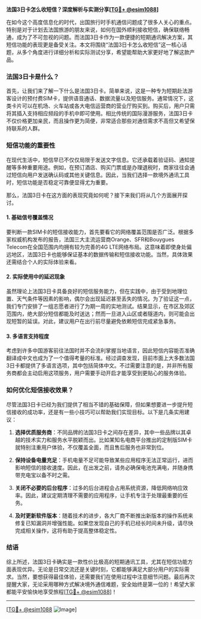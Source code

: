 **法国3日卡怎么收短信？深度解析与实测分享[[TG💪+ @esim1088](https://t.me/s/esim1088)]**

在如今这个高度信息化的时代，出国旅行时手机通信问题成了很多人关心的重点。特别是对于计划去法国旅游的朋友来说，如何在国外顺利接收短信，确保联络畅通，成为了不可忽视的问题。而法国3日卡作为一款便捷的短期通讯解决方案，其短信功能的表现更是备受关注。本文将围绕“法国3日卡怎么收短信”这一核心话题，从多个角度进行详细分析和实际测试分享，希望能帮助大家更好地了解这款产品。

### 法国3日卡是什么？

首先，让我们来了解一下什么是法国3日卡。简单来说，这是一种专为短期赴法游客设计的预付费SIM卡，提供语音通话、数据流量以及短信服务。通常情况下，这类卡片可以在机场、火车站或各大电信运营商的营业厅购买到。购买后，用户只需将其插入支持相应频段的手机中即可使用。相比传统的国际漫游服务，法国3日卡不仅价格更加亲民，而且操作更为简便，非常适合那些对通信需求不高但又希望保持联系的人群。

### 短信功能的重要性

在现代生活中，短信早已不仅仅局限于发送文字信息。它还承载着验证码、通知提醒等多种重要用途。例如，在预订酒店、购买门票或是办理退税时，商家往往会通过短信向用户发送确认码或其他关键信息。因此，当我们选择一款境外通讯工具时，短信功能是否稳定可靠便显得尤为重要。

那么，法国3日卡在这方面的表现究竟如何呢？接下来我们将从几个方面展开探讨。

#### 1. 基础信号覆盖情况

要判断一款SIM卡的短信接收能力，首先要看它的网络覆盖范围是否广泛。根据多家权威机构发布的报告，法国三大主流运营商Orange、SFR和Bouygues Telecom在全国范围内均拥有较为完善的4G LTE网络布局。这意味着即使身处偏远地区，法国3日卡也能够保证基本的数据传输和短信接收功能。当然，具体效果还需结合个人的实际体验来看。

#### 2. 实际使用中的延迟现象

虽然理论上法国3日卡具备良好的短信服务能力，但在实践中，由于受到地理位置、天气条件等因素的影响，偶尔会出现延迟甚至丢失的情况。为了验证这一点，我们专门安排了一组志愿者进行了为期一周的实地测试。结果显示，在市区及郊区范围内，绝大部分短信都能及时送达；然而一旦进入山区或者隧道内，则可能会出现短暂的延误。对此，建议用户在出行前尽量避免依赖短信完成紧急事务。

#### 3. 多语言支持程度

考虑到许多中国游客前往法国时并不会流利掌握当地语言，因此短信内容能否准确翻译成中文也成为了一个值得考量的标准。经过调查发现，目前市面上大多数法国3日卡都提供了多语言选项，其中包括简体中文。不过需要注意的是，并非所有服务商都会主动启用这项服务，用户需要手动开启才能享受到更贴心的服务体验。

### 如何优化短信接收效果？

尽管法国3日卡已经为我们提供了相当不错的基础保障，但如果想要进一步提升短信接收的成功率，还是有一些小技巧可以帮助我们实现目标。以下是几条实用建议：

1. **选择优质服务商**：不同品牌的法国3日卡之间存在差异，其中一些品牌以其卓越的技术实力和服务水平脱颖而出。比如某知名电商平台推出的定制版SIM卡就特别注重用户体验，不仅覆盖全面，而且售后服务也非常到位。
   
2. **保持设备电量充足**：手机电量不足可能导致某些应用程序无法正常运行，进而影响短信的接收速度。因此，在出发之前，请务必确保电池充满电，并随身携带充电宝以备不时之需。

3. **关闭不必要的后台程序**：过多的后台进程会占用系统资源，降低网络响应效率。因此，建议定期清理不需要的应用程序，让手机专注于处理最重要的任务。

4. **及时更新软件版本**：随着技术的进步，各大厂商不断推出新版本的操作系统来修复已知漏洞并增强性能。如果您发现自己的手机已经长时间未升级，请尽快完成相关操作，这将有助于提高整体稳定性。

### 结语

综上所述，法国3日卡确实是一款性价比极高的短期通讯工具，尤其在短信功能方面表现优异。无论是日常交流还是关键时刻，它都能够满足大部分用户的实际需求。当然，要想获得最佳体验，还需要我们在使用过程中注意细节问题。最后再次提醒大家，无论采用哪种方式解决境外通信难题，安全始终是第一位的！希望大家都能平安愉快地享受旅程[[TG💪+ @esim1088](https://t.me/s/esim1088)]！

---

[[TG💪+ @esim1088](https://t.me/s/esim1088) ![Image](https://i.postimg.cc/4NQfJmqS/Snipaste-2025-05-13-00-14-12.png)]